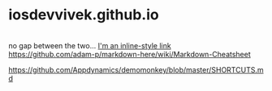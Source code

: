 # iosdevvivek.github.io
[](link)   <br>
no gap between the two...
[I'm an inline-style link](https://www.google.com) <br>
https://github.com/adam-p/markdown-here/wiki/Markdown-Cheatsheet

https://github.com/Appdynamics/demomonkey/blob/master/SHORTCUTS.md



